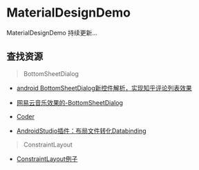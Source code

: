 # MaterialDesignDemo
MaterialDesignDemo 持续更新...

## 查找资源
> BottomSheetDialog
- [android BottomSheetDialog新控件解析，实现知乎评论列表效果](https://blog.csdn.net/lhy349/article/details/80833840)
- [网易云音乐效果的-BottomSheetDialog](https://github.com/af913337456/WangyiyunBottomSheetDialog)
- [Coder](https://github.com/CoderGuoy/Coder)

- [AndroidStudio插件：布局文件转化Databinding](https://blog.csdn.net/guijiaoba/article/details/52494079)

> ConstraintLayout
- [ConstraintLayout例子](https://github.com/wanderingGuy/constraintlayout_sample)

